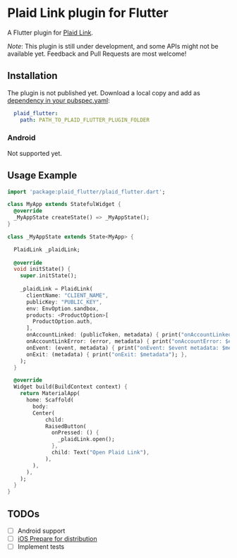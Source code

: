 # Plaid Link plugin for Flutter

A Flutter plugin for [Plaid Link](https://github.com/plaid/link).

*Note*: This plugin is still under development, and some APIs might not be available yet. Feedback and Pull Requests are most welcome!

## Installation

The plugin is not published yet. Download a local copy and add as [dependency in your pubspec.yaml](https://flutter.io/platform-plugins/):

``` yaml
  plaid_flutter:
    path: PATH_TO_PLAID_FLUTTER_PLUGIN_FOLDER
``` 

### Android

Not supported yet.
	
## Usage Example

``` dart
import 'package:plaid_flutter/plaid_flutter.dart';

class MyApp extends StatefulWidget {
  @override
  _MyAppState createState() => _MyAppState();
}

class _MyAppState extends State<MyApp> {

  PlaidLink _plaidLink;
  
  @override
  void initState() {
    super.initState();
  
    _plaidLink = PlaidLink(
      clientName: "CLIENT_NAME",
      publicKey: "PUBLIC_KEY",
      env: EnvOption.sandbox,
      products: <ProductOption>[
        ProductOption.auth,
      ],
      onAccountLinked: (publicToken, metadata) { print("onAccountLinked: $publicToken metadata: $metadata"); },
      onAccountLinkError: (error, metadata) { print("onAccountError: $error metadata: $metadata"); },
      onEvent: (event, metadata) { print("onEvent: $event metadata: $metadata"); },
      onExit: (metadata) { print("onExit: $metadata"); },
    );
  }

  @override
  Widget build(BuildContext context) {
    return MaterialApp(
      home: Scaffold(
        body: 
        Center( 
            child: 
            RaisedButton(
              onPressed: () {
                _plaidLink.open();
              },
              child: Text("Open Plaid Link"),
          	),
        ),
      ),
    );
  }
}
```

## TODOs

- [ ] Android support
- [ ] [iOS Prepare for distribution](https://plaid.com/docs/link/ios/#prepare-distribution-script)
- [ ] Implement tests
